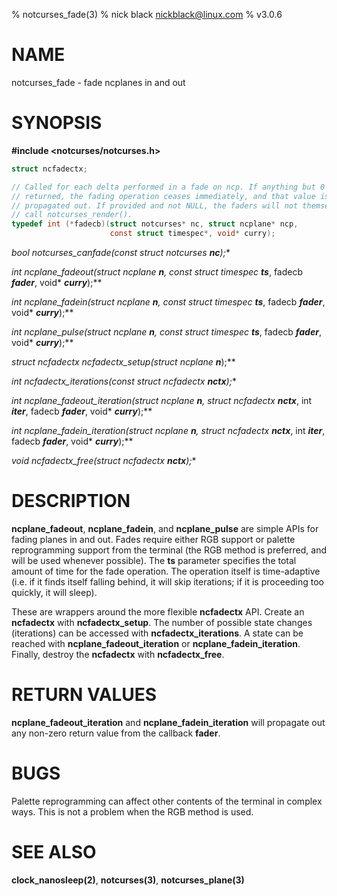 % notcurses_fade(3)
% nick black <nickblack@linux.com>
% v3.0.6

# NAME

notcurses_fade - fade ncplanes in and out

# SYNOPSIS

**#include <notcurses/notcurses.h>**

```c
struct ncfadectx;

// Called for each delta performed in a fade on ncp. If anything but 0 is
// returned, the fading operation ceases immediately, and that value is
// propagated out. If provided and not NULL, the faders will not themselves
// call notcurses_render().
typedef int (*fadecb)(struct notcurses* nc, struct ncplane* ncp,
                      const struct timespec*, void* curry);
```

**bool notcurses_canfade(const struct notcurses* ***nc***);**

**int ncplane_fadeout(struct ncplane* ***n***, const struct timespec* ***ts***, fadecb ***fader***, void* ***curry***);**

**int ncplane_fadein(struct ncplane* ***n***, const struct timespec* ***ts***, fadecb ***fader***, void* ***curry***);**

**int ncplane_pulse(struct ncplane* ***n***, const struct timespec* ***ts***, fadecb ***fader***, void* ***curry***);**

**struct ncfadectx* ncfadectx_setup(struct ncplane* ***n***);**

**int ncfadectx_iterations(const struct ncfadectx* ***nctx***);**

**int ncplane_fadeout_iteration(struct ncplane* ***n***, struct ncfadectx* ***nctx***, int ***iter***, fadecb ***fader***, void* ***curry***);**

**int ncplane_fadein_iteration(struct ncplane* ***n***, struct ncfadectx* ***nctx***, int ***iter***, fadecb ***fader***, void* ***curry***);**

**void ncfadectx_free(struct ncfadectx* ***nctx***);**

# DESCRIPTION

**ncplane_fadeout**, **ncplane_fadein**, and **ncplane_pulse** are simple
APIs for fading planes in and out. Fades require either RGB support or
palette reprogramming support from the terminal (the RGB method is
preferred, and will be used whenever possible). The **ts** parameter
specifies the total amount of time for the fade operation. The operation
itself is time-adaptive (i.e. if it finds itself falling behind, it will
skip iterations; if it is proceeding too quickly, it will sleep).

These are wrappers around the more flexible **ncfadectx** API. Create an
**ncfadectx** with **ncfadectx_setup**. The number of possible state changes
(iterations) can be accessed with **ncfadectx_iterations**. A state can be
reached with **ncplane_fadeout_iteration** or **ncplane_fadein_iteration**.
Finally, destroy the **ncfadectx** with **ncfadectx_free**.

# RETURN VALUES

**ncplane_fadeout_iteration** and **ncplane_fadein_iteration** will propagate
out any non-zero return value from the callback **fader**.

# BUGS

Palette reprogramming can affect other contents of the terminal in complex
ways. This is not a problem when the RGB method is used.

# SEE ALSO

**clock_nanosleep(2)**,
**notcurses(3)**,
**notcurses_plane(3)**
